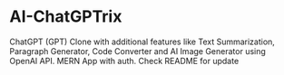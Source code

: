 # AI-ChatGPTrix
ChatGPT (GPT) Clone with additional features like Text Summarization, Paragraph Generator, Code Converter and AI Image Generator using OpenAI API. MERN App with auth. Check README for update
